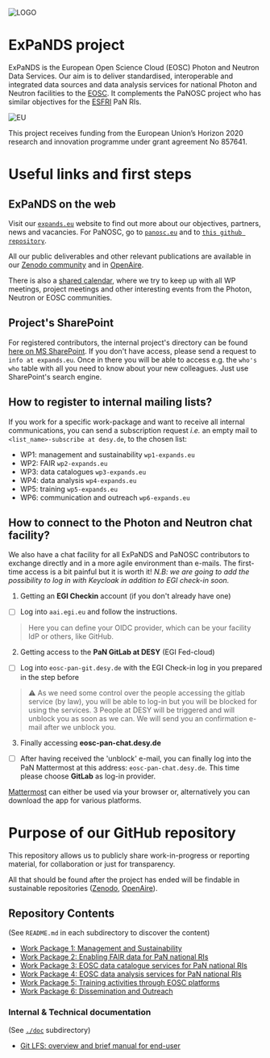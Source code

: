 ![LOGO](https://i2.wp.com/expands.eu/wp-content/uploads/2019/12/cloud-1.png?resize=1024%2C717&ssl=1)

# ExPaNDS project

ExPaNDS is the European Open Science Cloud (EOSC) Photon and Neutron Data Services. Our aim is to deliver standardised, interoperable and integrated data sources and data analysis services for national Photon and Neutron facilities to the [EOSC](https://www.eosc-portal.eu/). It complements the PaNOSC project who has similar objectives for the [ESFRI](https://www.esfri.eu/) PaN RIs.

![EU](https://i2.wp.com/expands.eu/wp-content/uploads/2019/09/eulogo.jpg?resize=100%2C67&ssl=1)

This project receives funding from the European Union’s Horizon 2020 research and innovation programme under grant agreement No 857641.

# Useful links and first steps
## ExPaNDS on the web
Visit our [`expands.eu`](https://expands.eu) website to find out more about our objectives, partners, news and vacancies. For PaNOSC, go to [`panosc.eu`](https://panosc.eu) and to [`this github repository`](https://github.com/panosc-eu/panosc).

All our public deliverables and other relevant publications are available in our [Zenodo community](https://zenodo.org/communities/expands/) and in [OpenAire](https://explore.openaire.eu/search/project?projectId=corda__h2020::9d87a9fbd7da1345ec6ba3a4710c4f68).

There is also a [shared calendar](https://calendar.google.com/calendar?cid=YWJnY3R2N3E5dnBvY2VhZzRnNnNndmprcjBAZ3JvdXAuY2FsZW5kYXIuZ29vZ2xlLmNvbQ), where we try to keep up with all WP meetings, project meetings and other interesting events from the Photon, Neutron or EOSC communities.

## Project's SharePoint
For registered contributors, the internal project's directory can be found [here on MS SharePoint](https://dlsltd.sharepoint.com/sites/GRA0046). If you don't have access, please send a request to `info at expands.eu`. Once in there you will be able to access e.g. the `who's who` table with all you need to know about your new colleagues. Just use SharePoint's search engine.

## How to register to internal mailing lists?
If you work for a specific work-package and want to receive all internal communications, you can send a subscription request *i.e.* an empty mail to `<list_name>-subscribe at desy.de`, to the chosen list:
- WP1: management and sustainability `wp1-expands.eu`
- WP2: FAIR `wp2-expands.eu`
- WP3: data catalogues `wp3-expands.eu`
- WP4: data analysis `wp4-expands.eu`
- WP5: training `wp5-expands.eu`
- WP6: communication and outreach `wp6-expands.eu`

## How to connect to the Photon and Neutron chat facility?
We also have a chat facility for all ExPaNDS and PaNOSC contributors to exchange directly and in a more agile environment than e-mails. The first-time access is a bit painful but it is worth it!
*N.B: we are going to add the possibility to log in with Keycloak in addition to EGI check-in soon.*

1. Getting an **EGI Checkin** account (if you don't already have one)
- [ ] Log into `aai.egi.eu` and follow the instructions.

> Here you can define your OIDC provider, which can be your facility IdP or others, like GitHub.

2. Getting access to the **PaN GitLab at DESY** (EGI Fed-cloud)
- [ ] Log into `eosc-pan-git.desy.de` with the EGI Check-in log in you prepared in the step before

> :warning: As we need some control over the people accessing the gitlab service (by law), you will be able to log-in but you will be blocked for using the services. 3 People at DESY will be triggered and will unblock you as soon as we can. We will send you an confirmation e-mail after we unblock you.

3. Finally accessing **eosc-pan-chat.desy.de**

- [ ] After having received the 'unblock' e-mail, you can finally log into the PaN Mattermost at this address: `eosc-pan-chat.desy.de`. This time please choose **GitLab** as log-in provider.

[Mattermost](https://mattermost.com/) can either be used via your browser or, alternatively you can download the app for various platforms.

# Purpose of our GitHub repository
This repository allows us to publicly share work-in-progress or reporting material, for collaboration or just for transparency.

All that should be found after the project has ended will be findable in sustainable repositories ([Zenodo](https://zenodo.org/), [OpenAire](https://www.openaire.eu/)).

## Repository Contents

(See `README.md` in each subdirectory to discover the content)

- [Work Package 1: Management and Sustainability](./WP1)
- [Work Package 2: Enabling FAIR data for PaN national RIs](./WP2)
- [Work Package 3: EOSC data catalogue services for PaN national RIs](./WP3)
- [Work Package 4: EOSC data analysis services for PaN national RIs](./WP4)
- [Work Package 5: Training activities through EOSC platforms](./WP5)
- [Work Package 6: Dissemination and Outreach](./WP6)

### Internal & Technical documentation

(See [`./doc`](./doc) subdirectory)

- [Git LFS: overview and brief manual for end-user](./doc/git-lfs.md)
